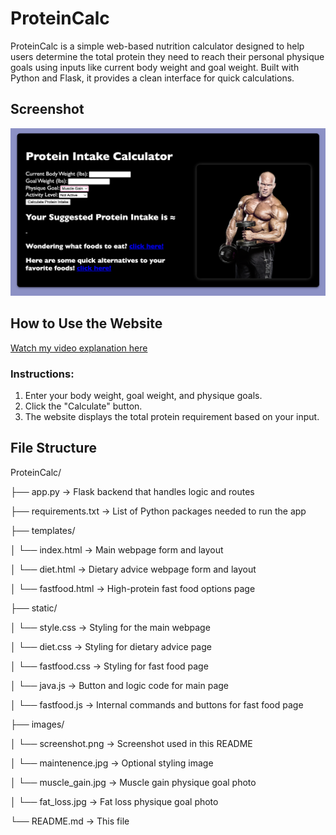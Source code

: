 # ProteinCalc

ProteinCalc is a simple web-based nutrition calculator designed to help users determine the total protein they need to reach their personal physique goals using inputs like current body weight and goal weight. Built with Python and Flask, it provides a clean interface for quick calculations.


## Screenshot

![Screenshot of ProteinCalc](static/images/screenshot.png)


## How to Use the Website

[Watch my video explanation here](https://your-video-link.com)  

### Instructions:

1. Enter your body weight, goal weight, and physique goals.
2. Click the "Calculate" button.
3. The website displays the total protein requirement based on your input.


## File Structure
ProteinCalc/

├── app.py → Flask backend that handles logic and routes

├── requirements.txt → List of Python packages needed to run the app

├── templates/

│ └── index.html → Main webpage form and layout

│ └── diet.html → Dietary advice webpage form and layout

│ └── fastfood.html → High-protein fast food options page

├── static/

│ └── style.css → Styling for the main webpage

│ └── diet.css → Styling for dietary advice page

│ └── fastfood.css → Styling for fast food page

│ └── java.js → Button and logic code for main page

│ └── fastfood.js → Internal commands and buttons for fast food page

├── images/

│ └── screenshot.png → Screenshot used in this README

│ └── maintenence.jpg → Optional styling image

│ └── muscle_gain.jpg → Muscle gain physique goal photo

│ └── fat_loss.jpg → Fat loss physique goal photo

└── README.md → This file
